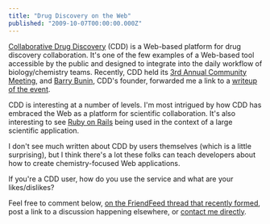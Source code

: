 ```yaml
---
title: "Drug Discovery on the Web"
published: "2009-10-07T00:00:00.000Z"
---
```


[Collaborative Drug Discovery](http://www.collaborativedrug.com) (CDD) is a Web-based platform for drug discovery collaboration. It's one of the few examples of a Web-based tool accessible by the public and designed to integrate into the daily workflow of biology/chemistry teams. Recently, CDD held its [3rd Annual Community Meeting](http://collaborativedrug.com/blog/blog/2009/06/10/save-the-date-3rd-annual-cdd-community-meeting-oct-1-2009/), and [Barry Bunin](http://www.collaborativedrug.com/pages/management), CDD's founder, forwarded me a link to a [writeup of the event](http://researchscorecard.com/blog/archives/262).

CDD is interesting at a number of levels. I'm most intrigued by how CDD has embraced the Web as a platform for scientific collaboration. It's also interesting to see [Ruby on Rails](http://rubyonrails.org) being used in the context of a large scientific application.

I don't see much written about CDD by users themselves (which is a little surprising), but I think there's a lot these folks can teach developers about how to create chemistry-focused Web applications.

If you're a CDD user, how do you use the service and what are your likes/dislikes?

Feel free to comment below, [on the FriendFeed thread that recently formed](http://friendfeed.com/rapodaca/28bf9db3/upshot-from-3rd-cdd-community-meeting), post a link to a discussion happening elsewhere, or [contact me directly](http://mailhide.recaptcha.net/d?k=01ur_yqMEtTR8i1eFNtbti_w==&c=0IWDehtzxuNl7GOsNbiPiOJ3x2CUDYPY-zFQi56hqAE=).